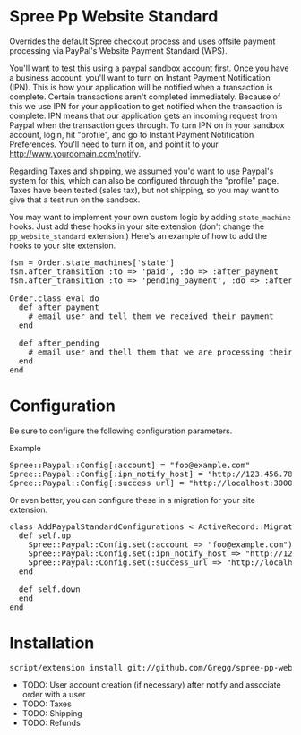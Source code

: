 # Spree Pp Website Standard

Overrides the default Spree checkout process and uses offsite payment processing via PayPal's Website Payment Standard (WPS).  

You'll want to test this using a paypal sandbox account first.  Once you have a business account, you'll want to turn on Instant Payment Notification (IPN).  This is how your application will be notified when a transaction is complete.  Certain transactions aren't completed immediately.  Because of this we use IPN for your application to get notified when the transaction is complete.  IPN means that our application gets an incoming request from Paypal when the transaction goes through.  To turn IPN on in your sandbox account, login, hit "profile", and go to Instant Payment Notification Preferences.  You'll need to turn it on, and point it to your http://www.yourdomain.com/notify.  

Regarding Taxes and shipping, we assumed you'd want to use Paypal's system for this, which can also be configured through the "profile" page.  Taxes have been tested (sales tax), but not shipping, so you may want to give that a test run on the sandbox.

You may want to implement your own custom logic by adding `state_machine` hooks.  Just add these hooks in your site extension (don't change the `pp_website_standard` extension.) Here's an example of how to add the hooks to your site extension.

<pre>
fsm = Order.state_machines['state']  
fsm.after_transition :to => 'paid', :do => :after_payment
fsm.after_transition :to => 'pending_payment', :do => :after_pending  

Order.class_eval do  
  def after_payment
    # email user and tell them we received their payment
  end
  
  def after_pending
    # email user and thell them that we are processing their order, etc.
  end
end
</pre>  
        
# Configuration

Be sure to configure the following configuration parameters.  

Example

<pre>
Spree::Paypal::Config[:account] = "foo@example.com"
Spree::Paypal::Config[:ipn_notify_host] = "http://123.456.78:3000"
Spree::Paypal::Config[:success_url] = "http://localhost:3000/checkout/success"
</pre>

Or even better, you can configure these in a migration for your site extension.

<pre>
class AddPaypalStandardConfigurations < ActiveRecord::Migration
  def self.up
    Spree::Paypal::Config.set(:account => "foo@example.com")
    Spree::Paypal::Config.set(:ipn_notify_host => "http://123.456.78:3000")
    Spree::Paypal::Config.set(:success_url => "http://localhost:3000/checkout/success")
  end

  def self.down
  end
end
</pre>

# Installation 

<pre>
script/extension install git://github.com/Gregg/spree-pp-website-standard.git  
</pre>

* TODO: User account creation (if necessary) after notify and associate order with a user
* TODO: Taxes
* TODO: Shipping
* TODO: Refunds
